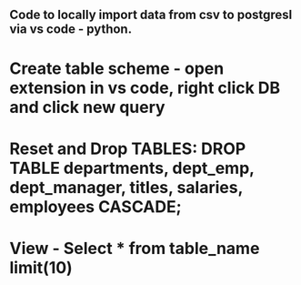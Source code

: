 ## Code to locally import data from csv to postgresl via vs code - python. 

# Create table scheme - open extension in vs code, right click DB and click new query
# Reset and Drop TABLES: DROP TABLE departments, dept_emp, dept_manager, titles, salaries, employees CASCADE;
# View - Select * from table_name limit(10)
